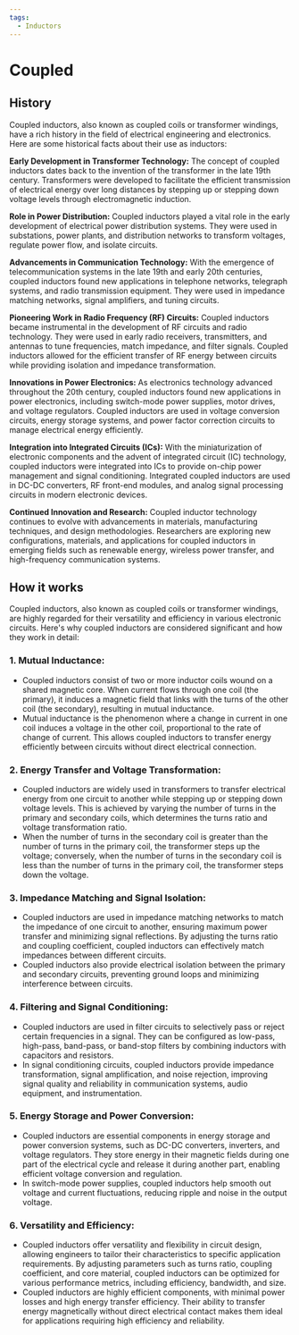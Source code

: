 ```yaml
---
tags:
  - Inductors
---
```


<head>
    <meta charset="UTF-8">
    <meta name="viewport" content="width=device-width, initial-scale=1.0">
    <meta name="description" content="Welcome to ac-electricity! Here you will learn more about electricity, the different components used to make an electrical circuit as well as their features and use cases.">
    <meta name="keywords" content="alexis carbillet, carbillet, electricity, capacitors, conductors, diodes, electronic, energy source, hardware, home appliances, inductors, insulators, resistors, semi-conductors">
    <meta name="author" content="Alexis Carbillet ">
</head>

# Coupled

## History

Coupled inductors, also known as coupled coils or transformer windings, have a rich history in the field of electrical engineering and electronics. Here are some historical facts about their use as inductors:

**Early Development in Transformer Technology:** The concept of coupled inductors dates back to the invention of the transformer in the late 19th century. Transformers were developed to facilitate the efficient transmission of electrical energy over long distances by stepping up or stepping down voltage levels through electromagnetic induction.

**Role in Power Distribution:** Coupled inductors played a vital role in the early development of electrical power distribution systems. They were used in substations, power plants, and distribution networks to transform voltages, regulate power flow, and isolate circuits.

**Advancements in Communication Technology:** With the emergence of telecommunication systems in the late 19th and early 20th centuries, coupled inductors found new applications in telephone networks, telegraph systems, and radio transmission equipment. They were used in impedance matching networks, signal amplifiers, and tuning circuits.

**Pioneering Work in Radio Frequency (RF) Circuits:** Coupled inductors became instrumental in the development of RF circuits and radio technology. They were used in early radio receivers, transmitters, and antennas to tune frequencies, match impedance, and filter signals. Coupled inductors allowed for the efficient transfer of RF energy between circuits while providing isolation and impedance transformation.

**Innovations in Power Electronics:** As electronics technology advanced throughout the 20th century, coupled inductors found new applications in power electronics, including switch-mode power supplies, motor drives, and voltage regulators. Coupled inductors are used in voltage conversion circuits, energy storage systems, and power factor correction circuits to manage electrical energy efficiently.

**Integration into Integrated Circuits (ICs):** With the miniaturization of electronic components and the advent of integrated circuit (IC) technology, coupled inductors were integrated into ICs to provide on-chip power management and signal conditioning. Integrated coupled inductors are used in DC-DC converters, RF front-end modules, and analog signal processing circuits in modern electronic devices.

**Continued Innovation and Research:** Coupled inductor technology continues to evolve with advancements in materials, manufacturing techniques, and design methodologies. Researchers are exploring new configurations, materials, and applications for coupled inductors in emerging fields such as renewable energy, wireless power transfer, and high-frequency communication systems.

## How it works

Coupled inductors, also known as coupled coils or transformer windings, are highly regarded for their versatility and efficiency in various electronic circuits. Here's why coupled inductors are considered significant and how they work in detail:

### 1. Mutual Inductance:
   - Coupled inductors consist of two or more inductor coils wound on a shared magnetic core. When current flows through one coil (the primary), it induces a magnetic field that links with the turns of the other coil (the secondary), resulting in mutual inductance.
   - Mutual inductance is the phenomenon where a change in current in one coil induces a voltage in the other coil, proportional to the rate of change of current. This allows coupled inductors to transfer energy efficiently between circuits without direct electrical connection.

### 2. Energy Transfer and Voltage Transformation:
   - Coupled inductors are widely used in transformers to transfer electrical energy from one circuit to another while stepping up or stepping down voltage levels. This is achieved by varying the number of turns in the primary and secondary coils, which determines the turns ratio and voltage transformation ratio.
   - When the number of turns in the secondary coil is greater than the number of turns in the primary coil, the transformer steps up the voltage; conversely, when the number of turns in the secondary coil is less than the number of turns in the primary coil, the transformer steps down the voltage.

### 3. Impedance Matching and Signal Isolation:
   - Coupled inductors are used in impedance matching networks to match the impedance of one circuit to another, ensuring maximum power transfer and minimizing signal reflections. By adjusting the turns ratio and coupling coefficient, coupled inductors can effectively match impedances between different circuits.
   - Coupled inductors also provide electrical isolation between the primary and secondary circuits, preventing ground loops and minimizing interference between circuits.

### 4. Filtering and Signal Conditioning:
   - Coupled inductors are used in filter circuits to selectively pass or reject certain frequencies in a signal. They can be configured as low-pass, high-pass, band-pass, or band-stop filters by combining inductors with capacitors and resistors.
   - In signal conditioning circuits, coupled inductors provide impedance transformation, signal amplification, and noise rejection, improving signal quality and reliability in communication systems, audio equipment, and instrumentation.

### 5. Energy Storage and Power Conversion:
   - Coupled inductors are essential components in energy storage and power conversion systems, such as DC-DC converters, inverters, and voltage regulators. They store energy in their magnetic fields during one part of the electrical cycle and release it during another part, enabling efficient voltage conversion and regulation.
   - In switch-mode power supplies, coupled inductors help smooth out voltage and current fluctuations, reducing ripple and noise in the output voltage.

### 6. Versatility and Efficiency:
   - Coupled inductors offer versatility and flexibility in circuit design, allowing engineers to tailor their characteristics to specific application requirements. By adjusting parameters such as turns ratio, coupling coefficient, and core material, coupled inductors can be optimized for various performance metrics, including efficiency, bandwidth, and size.
   - Coupled inductors are highly efficient components, with minimal power losses and high energy transfer efficiency. Their ability to transfer energy magnetically without direct electrical contact makes them ideal for applications requiring high efficiency and reliability.
